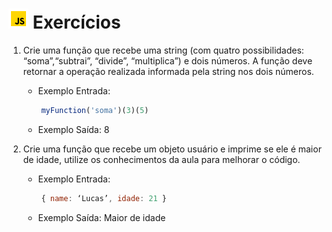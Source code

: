 # ![](../../images/icons8-javascript-color-32.png) Exercícios

1. Crie uma função que recebe uma string (com quatro possibilidades: “soma”,“subtrai”, “divide”, “multiplica”) e dois números. A função deve retornar a operação realizada informada pela string nos dois números.
    - Exemplo Entrada:

    ```js
        myFunction('soma')(3)(5)
    ```

    - Exemplo Saída: 8

2. Crie uma função que recebe um objeto usuário e imprime se ele é maior de idade, utilize os conhecimentos da aula para melhorar o código.
    - Exemplo Entrada:

    ```js
        { name: ‘Lucas’, idade: 21 }
    ```

    - Exemplo Saída: Maior de idade
